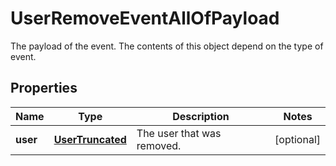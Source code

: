 

# UserRemoveEventAllOfPayload

The payload of the event. The contents of this object depend on the type of event.
## Properties

Name | Type | Description | Notes
------------ | ------------- | ------------- | -------------
**user** | [**UserTruncated**](UserTruncated.md) | The user that was removed. |  [optional]



